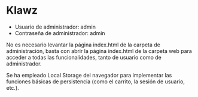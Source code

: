 # Klawz
- Usuario de administrador: admin
- Contraseña de administrador: admin

No es necesario levantar la página index.html de la carpeta de administración,
basta con abrir la página index.html de la carpeta web para acceder a todas las funcionalidades,
tanto de usuario como de administrador.

Se ha empleado Local Storage del navegador para implementar las funciones básicas de persistencia (como el carrito, la sesión de usuario, etc.).